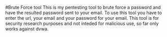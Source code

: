 #Brute Force tool
This is my pentesting tool to brute force a password and have the resulted password sent to your email. To use this tool you have to enter the url, your email 
and your password for your email. This tool is for security research purposes and not inteded for malicious use, so far only works against dvwa.
